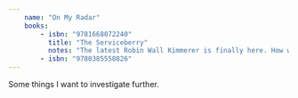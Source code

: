 ```yaml
---
    name: "On My Radar"
    books: 
        - isbn: "9781668072240"
          title: "The Serviceberry"
          notes: "The latest Robin Wall Kimmerer is finally here. How will she follow up the triumph of Braiding Sweetgrass?"
        - isbn: "9780385550826"
---
```


Some things I want to investigate further.
